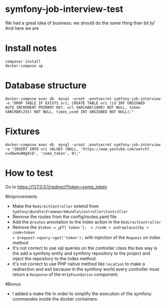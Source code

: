 # symfony-job-interview-test

We had a great idea of business: we should do the same thing than bit.ly! And here we are

# Install notes

    composer install
    docker-compose up

# Database structure

    docker-compose exec db  mysql -uroot -pnotsecret symfony-job-interview -e "DROP TABLE IF EXISTS uri; CREATE TABLE uri (id INT UNSIGNED AUTO_INCREMENT PRIMARY KEY, url VARCHAR(1000) NOT NULL, token VARCHAR(255) NOT NULL, times_used INT UNSIGNED NOT NULL);"

# Fixtures

    docker-compose exec db  mysql -uroot -pnotsecret symfony-job-interview -e "INSERT INTO uri VALUES (NULL, 'https://www.youtube.com/watch?v=dQw4w9WgXcQ', 'some_token', 0);"

# How to test

Go to https://127.0.0.1/redirect?token=some_token

#Improvements
- Make the <code>RedirectController</code> extend from <code>Symfony\Bundle\FrameworkBundle\Controller\Controller</code>
- Remove the routes from the config/routes.yaml file
- Add the <code>@routes</code> annotation to the index action in the <code>RedirectController</code>
- Remove the <code>$token = $_GET['token'];</code> and replace it by <code>$token = $request->query->get('token');</code>
  with injection of the <code>Request</code> on index method
- It's not correct to use sql queries on the controller class the bes way is the add a symfony entity
  and symfony repository to the project and inject the repository to the index method.
- It's not correct to use PHP native method like <code>location</code> to make a redirection and exit
  because in the symfony world every controller must return a <code>Response</code> of the <code>HttpFoundation</code> component.

#Bonus
- I added a make file in order to simplify the execution of the symfony commandes inside the docker containers.

